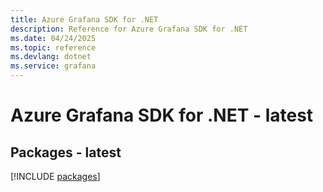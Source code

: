 ```yaml
---
title: Azure Grafana SDK for .NET
description: Reference for Azure Grafana SDK for .NET
ms.date: 04/24/2025
ms.topic: reference
ms.devlang: dotnet
ms.service: grafana
---
```

# Azure Grafana SDK for .NET - latest
## Packages - latest
[!INCLUDE [packages](grafana-index.md)]
